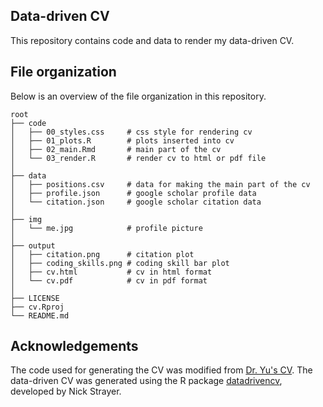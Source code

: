 ## Data-driven CV

This repository contains code and data to render my data-driven CV.

## File organization

Below is an overview of the file organization in this repository.

```
root
├── code
│   ├── 00_styles.css     # css style for rendering cv
│   ├── 01_plots.R        # plots inserted into cv
│   ├── 02_main.Rmd       # main part of the cv
│   └── 03_render.R       # render cv to html or pdf file
│
├── data
│   ├── positions.csv     # data for making the main part of the cv
│   ├── profile.json      # google scholar profile data
│   └── citation.json     # google scholar citation data
│
├── img
│   └── me.jpg            # profile picture
│
├── output
│   ├── citation.png      # citation plot
│   ├── coding_skills.png # coding skill bar plot
│   ├── cv.html           # cv in html format
│   └── cv.pdf            # cv in pdf format
│
├── LICENSE
├── cv.Rproj
└── README.md
```

## Acknowledgements

The code used for generating the CV was modified from [Dr. Yu's CV](https://github.com/GuangchuangYu/cv). The data-driven CV was generated using the R package [datadrivencv](https://github.com/nstrayer/datadrivencv), developed by Nick Strayer.
